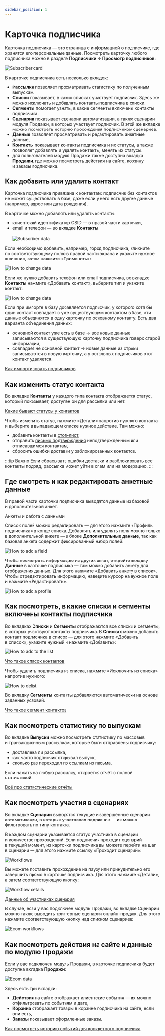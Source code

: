 ```yaml
---
sidebar_position: 1
---
```


# Карточка подписчика

Карточка подписчика — это страница с информацией о подписчике, где хранятся его персональные данные. Посмотреть карточку любого подписчика можно в&nbsp;разделе **Подписчики &rarr; Просмотр подписчиков**:

![Subscriber card](/img/subscribers/subscriber-data/subscriber-profile/subscriber-card.png)

В&nbsp;карточке подписчика есть несколько вкладок:

- **Рассылки** позволяет просматривать статистику по&nbsp;полученным выпускам.
- **Списки** показывает, в&nbsp;каких списках участвует подписчик. Здесь&nbsp;же можно исключать и&nbsp;добавлять контакты подписчика в&nbsp;списки.
- **Сегменты** помогает узнать, в&nbsp;какие сегменты включены контакты подписчика.
- **Сценарии** показывает сценарии автоматизации, а&nbsp;также сценарии модуля Продажи, в&nbsp;которых участвует подписчик. В&nbsp;этой&nbsp;же вкладке можно посмотреть историю прохождения подписчиком сценариев.
- **Данные** позволяет просматривать и&nbsp;редактировать анкетные данные,
- **Контакты** показывает контакты подписчика и&nbsp;их&nbsp;статусы, а&nbsp;также позволяет добавлять и&nbsp;удалять контакты, менять их&nbsp;статусы.
- для пользователей модуля Продажи также доступна вкладка **Продажи**, где можно посмотреть действия на&nbsp;сайте, корзину и&nbsp;заказы подписчика.

## Как добавить или удалить контакт

Карточка подписчика привязана к&nbsp;контактам: подписчик без контактов не&nbsp;может существовать в&nbsp;базе, даже если у&nbsp;него есть другие данные (например, адрес или дата рождения).

В&nbsp;карточке можно добавлять или удалять контакты:

- клиентский идентификатор CSID&nbsp;&mdash; в&nbsp;правой части карточки,
- email и&nbsp;телефон&nbsp;&mdash; во&nbsp;вкладке **Контакты**.<br/><br/>
  ![Subscriber data](/img/subscribers/subscriber-data/subscriber-profile/subscriber-data.png)

Если необходимо добавить, например, город подписчика, кликните по&nbsp;соответствующему полю в&nbsp;правой части экрана и&nbsp;укажите нужное значение, затем нажмите &laquo;Применить&raquo;:

![How to change data](/img/subscribers/subscriber-data/subscriber-profile/how-to-change-data.gif)

Если&nbsp;же нужно добавить телефон или email подписчика, во&nbsp;вкладке **Контакты** нажмите &laquo;Добавить контакт&raquo;, выберите тип и&nbsp;укажите контакт:

![How to change data](/img/subscribers/subscriber-data/subscriber-profile/how-to-change-data1.gif)

Если при импорте в&nbsp;базу добавляется подписчик, у&nbsp;которого хотя&nbsp;бы один контакт совпадает с&nbsp;уже существующим контактом в&nbsp;базе, эти данные объединятся в&nbsp;одну карточку по&nbsp;основному контакту. Есть два варианта объединения данных:<br/>

- основной контакт уже есть в&nbsp;базе &rarr; все новые данные записываются в&nbsp;существующую карточку подписчика поверх старой информации,
- совпадает не&nbsp;основной контакт &rarr; новые данные из&nbsp;строки записываются в&nbsp;новую карточку, а&nbsp;у&nbsp;остальных подписчиков этот контакт удаляется.

[Как импортировать подписчиков](https://docs.sendsay.ru/subscribers/import-and-export/how-to-import-subscribers)

## Как изменить статус контакта

Во&nbsp;вкладке **Контакты** у&nbsp;каждого типа контакта отображается статус, который показывает, доступен он&nbsp;для рассылки или нет.

[Какие бывают статусы у контактов](https://docs.sendsay.ru/subscribers/contacts/contact-status)

Чтобы изменить статус, нажмите &laquo;Детали&raquo; напротив нужного контакта и&nbsp;выберите в&nbsp;выпадающем списке нужное действие. Там можно:

- добавить контакты в&nbsp;[стоп-лист](https://docs.sendsay.ru/subscribers/contacts/stop-lists),
- отправить [письмо подтверждения](https://docs.sendsay.ru/subscribers/contacts/how-to-activate-inactive-contacts/#активация-через-письмо-подтверждения) неподтверждённым или отписавшимся контактам,
- сбросить ошибки доставки у&nbsp;заблокированных контактов.

:::tip Важно
Если сбрасывать ошибки доставки и разблокировать все контакты подряд, рассылка может уйти в спам или на модерацию.
:::

## Где смотреть и как редактировать анкетные данные

В&nbsp;правой части карточки подписчика выводятся данные из&nbsp;базовой и&nbsp;дополнительной анкет.

[Анкеты и&nbsp;работа с&nbsp;данными](https://docs.sendsay.ru/subscribers/subscriber-data/data-groups)<br/>

Список полей можно редактировать&nbsp;&mdash; для этого нажмите &laquo;Профиль подписчика&raquo; в&nbsp;конце списка. Добавлять или удалять поля можно только в&nbsp;дополнительной анкете&nbsp;&mdash; в&nbsp;блоке **Дополнительные данные**, так как базовая анкета содержит фиксированный набор полей:

![How to add a field](/img/subscribers/subscriber-data/subscriber-profile/how-to-add-field.gif)<br/>

Чтобы посмотреть информацию из&nbsp;других анкет, откройте вкладку **Данные** в карточке подписчика — там можно добавить анкету для отображения данных. Для этого нажмите &laquo;Добавить анкету в&nbsp;список&raquo;. Чтобы отредактировать информацию, наведите курсор на&nbsp;нужное поле и&nbsp;нажмите &laquo;Редактировать&raquo;.

![How to add a profile](/img/subscribers/subscriber-data/subscriber-profile/how-to-add-profile.gif)<br/>

## Как посмотреть, в какие списки и сегменты включены контакты подписчика

Во&nbsp;вкладках **Списки** и&nbsp;**Сегменты** отображаются все списки и&nbsp;сегменты, в&nbsp;которых участвуют контакты подписчика. В&nbsp;**Списках** можно добавить контакт подписчика в&nbsp;список&nbsp;&mdash; для этого нажмите &laquo;Добавить в&nbsp;список&raquo;, укажите нужный и&nbsp;нажмите &laquo;Добавить&raquo;:

![How to add to the list](/img/subscribers/subscriber-data/subscriber-profile/how-to-add-to-the-list.gif)<br/>

[Что такое список контактов](https://docs.sendsay.ru/subscribers/lists-and-segments/what-is-list)<br/>

Чтобы удалить подписчика из&nbsp;списка, нажмите &laquo;Исключить из&nbsp;списка&raquo; напротив нужного:

![How to delist](/img/subscribers/subscriber-data/subscriber-profile/how-to-delist.png)

Во&nbsp;вкладку **Сегменты** контакты добавляются автоматически на&nbsp;основе заданных условий.

[Что такое сегмент контактов](https://docs.sendsay.ru/subscribers/lists-and-segments/what-is-segment)

## Как посмотреть статистику по выпускам

Во&nbsp;вкладке **Выпуски** можно посмотреть статистику по&nbsp;массовыв и&nbsp;транзакционным рассылкам, которые были отправлены подписчику:

- доставлена&nbsp;ли рассылка,
- как часто подписчик открывал выпуск,
- сколько раз переходил по&nbsp;ссылкам из&nbsp;письма.

Если нажать на&nbsp;любую рассылку, откроется отчёт с&nbsp;полной статистикой.

[Всё про статистические отчёты](https://docs.sendsay.ru/statistics/all-about-campaign-reports)

## Как посмотреть участия в сценариях

Во&nbsp;вкладке **Сценарии** выводятся текущие и&nbsp;завершённые сценарии автоматизации, в&nbsp;которых участвовал подписчик — их можно фильтровать по типу контакта.

В&nbsp;каждом сценарии указывается статус участника в&nbsp;сценарии и&nbsp;количество прохождений. Если подписчик проходит сценарий в&nbsp;текущий момент, из&nbsp;карточки подписчика вы&nbsp;можете перейти на&nbsp;шаг в&nbsp;сценарии&nbsp;&mdash; для этого нажмите ссылку &laquo;Проходит сценарий&raquo;:

![Workflows](/img/subscribers/subscriber-data/subscriber-profile/workflows.png)

Вы&nbsp;можете поставить прохождение на&nbsp;паузу или принудительно его завершить прямо в&nbsp;карточке подписчика. Для этого нажмите &laquo;Детали&raquo;, а&nbsp;затем соответствующую кнопку:

![Workflow details](/img/subscribers/subscriber-data/subscriber-profile/workflow-details.png)

[Данные об участниках сценария](https://docs.sendsay.ru/automations/automation-with-workflows/statistics/#данные-обучастниках-сценария)<br/>

В&nbsp;случае, если у&nbsp;вас подключен модуль Продажи, во&nbsp;вкладке Сценарии можно также выводить триггерные сценарии онлайн-продаж. Для этого нажмите соответствующую кнопку над списком сценариев:

![Ecom workflows](/img/subscribers/subscriber-data/subscriber-profile/ecom-workflows.png)

## Как посмотреть действия на сайте и данные по модулю Продажи

Если у&nbsp;вас подключен модуль Продажи, в&nbsp;карточке подписчика будет доступна вкладка **Продажи**:

![Ecom data](/img/subscribers/subscriber-data/subscriber-profile/ecom.png)

Здесь есть три вкладки:

- **Действия** на&nbsp;сайте отображает клиентские события&nbsp;&mdash; их&nbsp;можно отфильтровать по&nbsp;событиям и&nbsp;дате,
- **Корзина** отображает товары в&nbsp;корзине подписчика на&nbsp;сайте, если они есть,
- **Заказы** показывает оформленные заказы.

[Как посмотреть историю событий для конкретного подписчика](https://docs.sendsay.ru/ecom/ecom-triggers#как-посмотреть-историю-событий-для-конкретного-подписчика)
